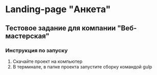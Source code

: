 # Landing-page "Анкета"
Тестовое задание для компании "Веб-мастерская"
---

### Инструкция по запуску
1. Скачайте проект на компьютер
2. В терминале, в папке проекта запустите сборку командой gulp

